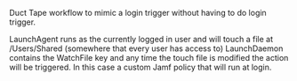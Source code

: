 Duct Tape workflow to mimic a login trigger without having to do login trigger.

LaunchAgent runs as the currently logged in user and will touch a file at /Users/Shared (somewhere that every user has access to)
LaunchDaemon contains the WatchFile key and any time the touch file is modified the action will be triggered. In this case a custom
Jamf policy that will run at login.
